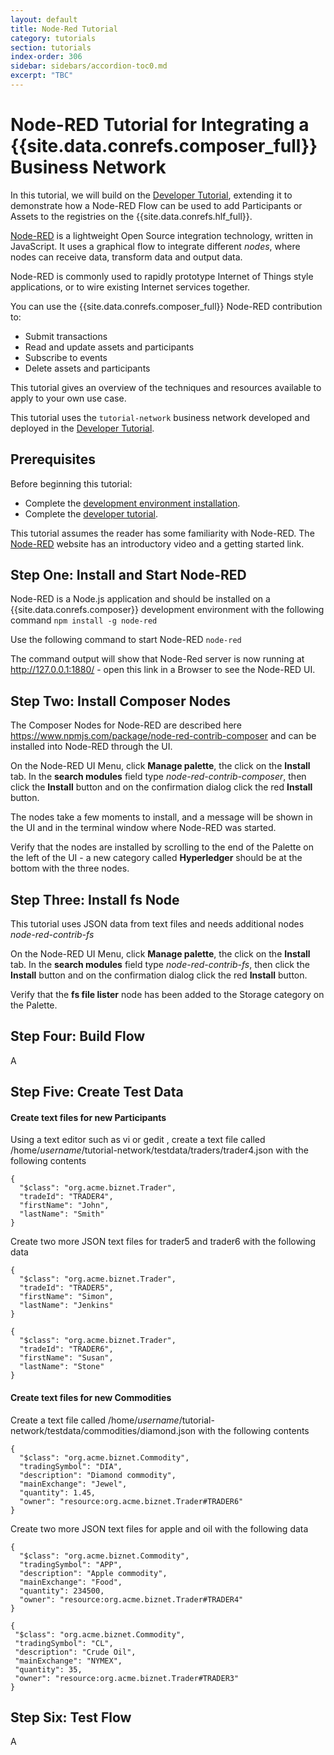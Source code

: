 ```yaml
---
layout: default
title: Node-Red Tutorial
category: tutorials
section: tutorials
index-order: 306
sidebar: sidebars/accordion-toc0.md
excerpt: "TBC"
---
```


# Node-RED Tutorial for Integrating a {{site.data.conrefs.composer_full}} Business Network

In this tutorial, we will build on the [Developer Tutorial](./developer-tutorial.html), extending it to demonstrate how a Node-RED Flow can be used to add Participants or Assets to the registries on the {{site.data.conrefs.hlf_full}}.  

[Node-RED](http://nodered.org) is a lightweight Open Source integration technology, written in JavaScript. It uses a graphical flow to integrate different _nodes_, where nodes can receive data, transform data and output data.

Node-RED is commonly used to rapidly prototype Internet of Things style applications, or to wire existing Internet services together.

You can use the {{site.data.conrefs.composer_full}} Node-RED contribution to:

- Submit transactions
- Read and update assets and participants
- Subscribe to events
- Delete assets and participants

This tutorial gives an overview of the techniques and resources available to apply to your own use case.

This tutorial uses the `tutorial-network` business network developed and deployed in the [Developer Tutorial](developer-tutorial.html).

## Prerequisites

Before beginning this tutorial:

 - Complete the [development environment installation](../installing/development-tools.html).
 - Complete the [developer tutorial](./developer-tutorial.html).

This tutorial assumes the reader has some familiarity with Node-RED.  The [Node-RED](http://nodered.org) website has an introductory video and a getting started link.

## Step One: Install and Start Node-RED

Node-RED is a Node.js application and should be installed on a {{site.data.conrefs.composer}} development environment with the following command `npm install -g node-red` 

Use the following command to start Node-RED `node-red`

The command output will show that Node-Red server is now running at http://127.0.0.1:1880/ - open this link in a Browser to see the Node-RED UI.

## Step Two: Install Composer Nodes

The Composer Nodes for Node-RED are described here https://www.npmjs.com/package/node-red-contrib-composer and can be installed into Node-RED through the UI.

On the Node-RED UI Menu, click **Manage palette**, the click on the **Install** tab.  In the **search modules** field type _node-red-contrib-composer_, then click the **Install** button and on the confirmation dialog click the red **Install** button.

The nodes take a few moments to install, and a message will be shown in the UI and in the terminal window where Node-RED was started.

Verify that the nodes are installed by scrolling to the end of the Palette on the left of the UI - a new category called **Hyperledger** should be at the bottom with the three nodes.

## Step Three: Install fs Node

This tutorial uses JSON data from text files and needs additional nodes _node-red-contrib-fs_

On the Node-RED UI Menu, click **Manage palette**, the click on the **Install** tab.  In the **search modules** field type _node-red-contrib-fs_, then click the **Install** button and on the confirmation dialog click the red **Install** button.

Verify that the **fs file lister** node has been added to the Storage category on the Palette.

## Step Four: Build Flow

A 

## Step Five: Create Test Data
#### Create text files for new Participants
Using a text editor such as vi or gedit , create a text file called /home/_username_/tutorial-network/testdata/traders/trader4.json with the following contents
```
{
  "$class": "org.acme.biznet.Trader",
  "tradeId": "TRADER4",
  "firstName": "John",
  "lastName": "Smith"
}
```

Create two more JSON text files for trader5 and trader6 with the following data
```
{
  "$class": "org.acme.biznet.Trader",
  "tradeId": "TRADER5",
  "firstName": "Simon",
  "lastName": "Jenkins"
}
```
```
{
  "$class": "org.acme.biznet.Trader",
  "tradeId": "TRADER6",
  "firstName": "Susan",
  "lastName": "Stone"
}
```

#### Create text files for new Commodities
Create a text file called /home/_username_/tutorial-network/testdata/commodities/diamond.json with the following contents
```
{
  "$class": "org.acme.biznet.Commodity",
  "tradingSymbol": "DIA",
  "description": "Diamond commodity",
  "mainExchange": "Jewel",
  "quantity": 1.45,
  "owner": "resource:org.acme.biznet.Trader#TRADER6"
}
```

Create two more JSON text files for apple and oil with the following data
```
{
  "$class": "org.acme.biznet.Commodity",
  "tradingSymbol": "APP",
  "description": "Apple commodity",
  "mainExchange": "Food",
  "quantity": 234500,
  "owner": "resource:org.acme.biznet.Trader#TRADER4"
}
```

```
{
 "$class": "org.acme.biznet.Commodity",
 "tradingSymbol": "CL",
 "description": "Crude Oil",
 "mainExchange": "NYMEX",
 "quantity": 35,
 "owner": "resource:org.acme.biznet.Trader#TRADER3"
}
```


## Step Six: Test Flow

A 



<!--  
~~~~~~~~~~~~~~~~~~~~~~~~~~~~~~~~~~~~~~~~~~  
#### Sub-sub example

Composer name example {{site.data.conrefs.composer}} 

BOLD example **business network definition (BND)**. It 
Itailc _here_ 

~~~~~~~~~~~~~~~~~~~~~~~~~~~~~~~~~~~~~~~~~~

Example Image
![Queries exposed as REST Endpoints](../assets/img/tutorials/nodered/rest-explorer-discover.png)


-->
